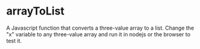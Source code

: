 # arrayToList
A Javascript function that converts a three-value array to a list.
Change the "x" variable to any three-value array and run it in nodejs or the browser to test it.
